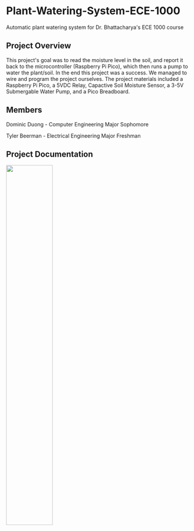 # Plant-Watering-System-ECE-1000
Automatic plant watering system for Dr. Bhattacharya's ECE 1000 course
## Project Overview
This project's goal was to read the moisture level in the soil, and report it back to the microcontroller (Raspberry Pi Pico), which then runs a pump to water the plant/soil. In the end this project was a success. We managed to wire and program the project ourselves. The project materials included a Raspberry Pi Pico, a 5VDC Relay, Capactive Soil Moisture Sensor, a 3-5V Submergable Water Pump, and a Pico Breadboard.
## Members
Dominic Duong - Computer Engineering Major Sophomore

Tyler Beerman - Electrical Engineering Major Freshman
## Project Documentation
<img src="https://github.com/TylerBeerman/Plant-Watering-System-ECE-1000/blob/main/Pictures/Actual_Wiring.jpeg" width=50% height=50%>
